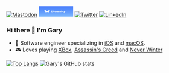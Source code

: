 <a href="https://iosdev.space/deck/@GaryAsh">  
<img src="https://img.shields.io/badge/Mastodon-6364FF?style=for-the-badge&logo=Mastodon&logoColor=white" alt="Mastodon" /></a>  
<a href="https://bsky.app/profile/garyash.bsky.social">
<img src="./.github/resources/blueskylogo.png" alt="BlueSky"/></a> 
<a href="https://twitter.com/garyash_">
<img src="https://img.shields.io/badge/Twitter-1DA1F2?style=for-the-badge&logo=twitter&logoColor=white" alt="Twitter" /></a> 
<a href="https://www.linkedin.com/in/gary-ash-93240132/">
<img src="https://img.shields.io/badge/LinkedIn-0077B5?style=for-the-badge&logo=linkedin&logoColor=white" alt="LinkedIn"/></a> 

  
### Hi there 👋 I'm Gary  


    
* 📱 Software engineer specializing in [iOS](https://www.apple.com/ios/) and [macOS](https://www.apple.com/macos/).
* 🎮 Loves playing [XBox](https://www.xbox.com/en-US/), [Assassin's Creed](https://www.ubisoft.com/en-us/game/assassins-creed/) and  [Never Winter](https://www.playneverwinter.com) 

[![Top Langs](https://github-readme-stats.vercel.app/api/top-langs/?username=Gary-Ash&layout=compact&theme=transparent&hide_border=true)](https://github.com/anuraghazra/github-readme-stats)
![Gary's GitHub stats](https://github-readme-stats.vercel.app/api?username=Gary-Ash&hide=contribs,prs&show_icons=true&theme=transparent&hide_border=true)  